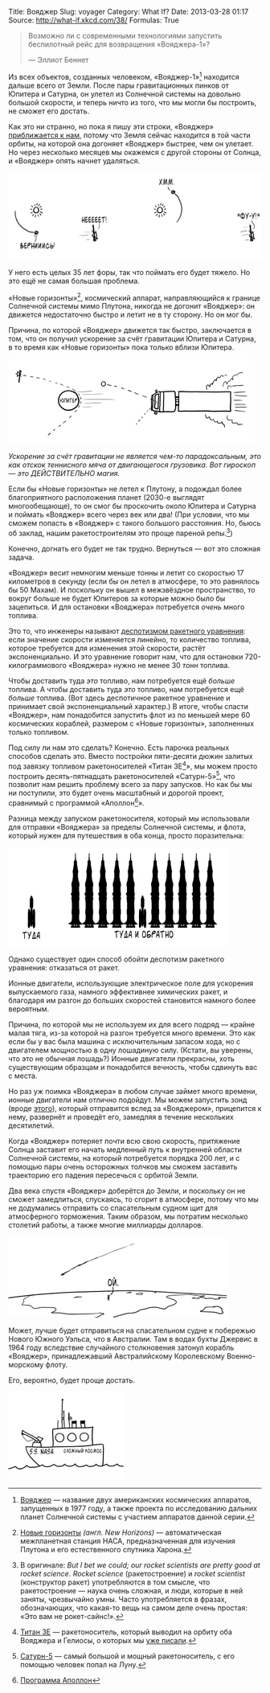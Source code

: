 Title: Вояджер
Slug: voyager
Category: What If?
Date: 2013-03-28 01:17
Source: http://what-if.xkcd.com/38/
Formulas: True

> Возможно ли с современными технологиями запустить беспилотный рейс для возвращения «Вояджера-1»?
> 
> — Эллиот Беннет

Из всех объектов, созданных человеком, «Вояджер-1»[^1] находится дальше всего от Земли. После пары гравитационных пинков от Юпитера и Сатурна, он улетел из Солнечной системы на довольно большой скорости, и теперь ничто из того, что мы могли бы построить, не сможет его достать.

Как это ни странно, но пока я пишу эти строки, «Вояджер» [приближается к нам](http://voyager.jpl.nasa.gov/where/), потому что Земля сейчас находится в той части орбиты, на которой она догоняет «Вояджер» быстрее, чем он улетает. Но через несколько месяцев мы окажемся с другой стороны от Солнца, и «Вояджер» опять начнет удаляться.

![Земля быстрее Вояджера, но никуда с орбиты не денется](/uploads/038-voyager/voyager_earth_ru.png)

У него есть целых 35 лет форы, так что поймать его будет тяжело. Но это ещё не самая большая проблема.

«Новые горизонты»[^2], космический аппарат, направляющийся к границе Солнечной системы мимо Плутона, никогда не догонит «Вояджер»: он движется недостаточно быстро и летит не в ту сторону. Но он мог бы.

Причина, по которой «Вояджер» движется так быстро, заключается в том, что он получил ускорение за счёт гравитации Юпитера и Сатурна, в то время как «Новые горизонты» пока только вблизи Юпитера.

![Вояджер отскакивает от Юпитера и мячик отскакивает от грузовика.](/uploads/038-voyager/voyager_assist_ru.png)

_Ускорение за счёт гравитации не является чем-то парадоксальным, это как отскок теннисного мяча от двигающегося грузовика. Вот гироскоп — это ДЕЙСТВИТЕЛЬНО магия._

Если бы «Новые горизонты» не летел к Плутону, а подождал более благоприятного расположения планет (2030-е выглядят многообещающе), то он смог бы проскочить около Юпитера и Сатурна и поймать «Вояджер» всего через век или два! (При условии, что мы сможем попасть в «Вояджер» с такого большого расстояния. Но, бьюсь об заклад, нашим ракетостроителям это проще пареной репы.[^3])

Конечно, догнать его будет не так трудно. Вернуться — вот это сложная задача.

«Вояджер» весит немногим меньше тонны и летит со скоростью 17 километров в секунду (если бы он летел в атмосфере, то это равнялось бы 50 Махам). И поскольку он вышел в межзвёздное пространство, то вокруг больше не будет Юпитеров за которые можно было бы зацепиться. И для остановки «Вояджера» потребуется _очень_ много топлива.

Это то, что инженеры называют [деспотизмом ракетного уравнения](http://www.nasa.gov/mission_pages/station/expeditions/expedition30/tryanny.html): если значение скорости изменяется линейно, то количество топлива, которое требуется для изменения этой скорости, растёт экспоненциально. И это уравнение говорит нам, что для остановки 720-килограммового «Вояджера» нужно не менее 30 _тонн_ топлива.

Чтобы доставить туда _это_ топливо, нам потребуется ещё _больше_ топлива. А чтобы доставить туда _это_ топливо, нам потребуется ещё _больше_ топлива. (Вот здесь деспотичное ракетное уравнение и принимает свой экспоненциальный характер.) В итоге, чтобы спасти «Вояджер», нам понадобится запустить флот из по меньшей мере 60 космических кораблей, размером с «Новые горизонты», заполненных только топливом.

Под силу ли нам это сделать? Конечно. Есть парочка реальных способов сделать это. Вместо постройки пяти-десяти дюжин залитых под завязку топливом ракетоносителей «Титан 3E[^4]», мы можем просто построить десять-пятнадцать ракетоносителей «Сатурн-5»[^5], что позволит нам решить проблему всего за пару запусков. Но как бы мы ни поступили, это будет очень масштабный и дорогой проект, сравнимый с программой «Аполлон[^6]».

Разница между запуском ракетоносителя, который мы использовали для отправки «Вояджера» за пределы Солнечной системы, и флота, который нужен для путешествия в оба конца, просто поразительна:

![](/uploads/038-voyager/voyager_comparison_ru.png)

Однако существует один способ обойти деспотизм ракетного уравнения: отказаться от ракет.

Ионные двигатели, использующие электрическое поле для ускорения выпускаемого газа, намного эффективнее химических ракет, и благодаря им разгон до больших скоростей становится намного более вероятным.

Причина, по которой мы не используем их для всего подряд — крайне малая тяга, из-за которой на разгон требуется много времени. Это как если бы у вас была машина с исключительным запасом хода, но с двигателем мощностью в одну лошадиную силу. (Кстати, вы уверены, что это не обычная лошадь?) Ионные двигатели прекрасны, хоть существующим образцам и понадобится вечность, чтобы сдвинуть вас с места.

Но раз уж поимка «Вояджера» в любом случае займет много времени, ионные двигатели нам отлично подойдут. Мы можем запустить зонд (вроде [этого](http://trs-new.jpl.nasa.gov/dspace/bitstream/2014/13644/1/00-0010.pdf)), который отправится вслед за «Вояджером», прицепится к нему, развернёт и проведёт его, замедляя в течение нескольких десятилетий.

Когда «Вояджер» потеряет почти всю свою скорость, притяжение Солнца заставит его начать медленный путь к внутренней области Солнечной системы, на который потребуется порядка 200 лет, и с помощью пары очень осторожных толчков мы сможем заставить траекторию его падения пересечься с орбитой Земли.

Два века спустя «Вояджер» доберётся до Земли, и поскольку он не сможет замедлиться, спускаясь, то сгорит в атмосфере, потому что мы не додумались отправить со спасательным судном щит для атмосферного торможения. Таким образом, мы потратим несколько столетий работы, а также многие миллиарды долларов.

![Возвращающийся «Вояджер» становится очень дорогостоящим фейрверком.](/uploads/038-voyager/voyager_burn_up_ru.png)

Может, лучше будет отправиться на спасательном судне к побережью Нового Южного Уэльса, что в Австралии. Там в водах бухты Джервис в 1964 году вследствие случайного столкновения затонул корабль «Вояджер», принадлежавший Австралийскому Королевскому Военно-морскому флоту.

Его, вероятно, будет проще достать.

![NASA отправляется в плавание](/uploads/038-voyager/voyager_salvage_ru.png)

[^1]: [Вояджер](http://ru.wikipedia.org/wiki/Вояджер) — название двух американских космических аппаратов, запущенных в 1977 году, а также проекта по исследованию дальних планет Солнечной системы с участием аппаратов данной серии.
[^2]: [Новые горизонты](http://ru.wikipedia.org/wiki/Новые_горизонты) _(англ. New Horizons)_ — автоматическая межпланетная станция НАСА, предназначенная для изучения Плутона и его естественного спутника Харона.
[^3]: В оригинале: _But I bet we could; our rocket scientists are pretty good at rocket science_. _Rocket science_ (ракетостроение) и _rocket scientist_ (конструктор ракет) употребляются в том смысле, что ракетостроение — наука очень сложная, и люди, которые в ней заняты, чрезвычайно умны. Часто употребляется в фразах, обозначающих, что какая-то вещь на самом деле очень простая: «Это вам не рокет-сайнс!».
[^4]: [Титан 3Е](http://ru.wikipedia.org/wiki/Titan_IIIE) — ракетоноситель, который выводил на орбиту оба Вояджера и Гелиосы, о которых мы [уже писали](/page/hair-dryer).
[^5]: [Сатурн-5](http://ru.wikipedia.org/wiki/Сатурн-5) — самый большой и мощный ракетоноситель, с его помощью человек попал на Луну.
[^6]: [Программа Аполлон](http://ru.wikipedia.org/wiki/Аполлон_(программа))
